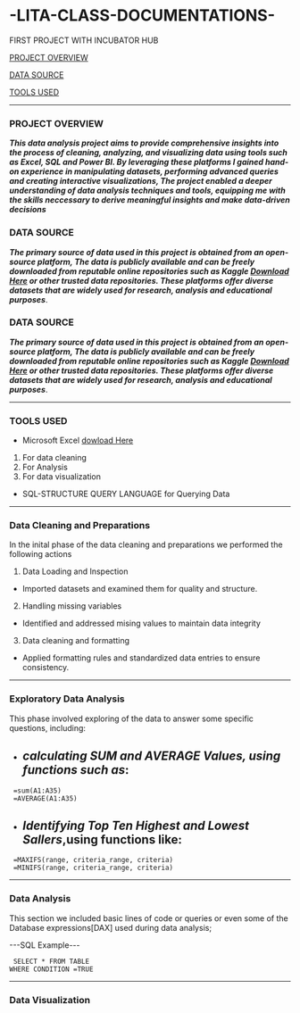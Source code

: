# -LITA-CLASS-DOCUMENTATIONS-
FIRST PROJECT WITH INCUBATOR HUB


[PROJECT OVERVIEW](#project-overview)

 [DATA SOURCE](#data-source)
 
 [TOOLS USED](#tools-used)

 

---
### PROJECT OVERVIEW

 ***This data analysis project aims to provide comprehensive insights into the process of cleaning, analyzing, and visualizing data using tools such as Excel, SQL and Power BI. By leveraging these platforms I gained hand-on experience in manipulating datasets, performing advanced queries and creating interactive  visualizations, The project enabled a deeper understanding of data analysis techniques and tools, equipping me with the skills neccessary to derive meaningful insights and make data-driven decisions***

### DATA SOURCE

 ***The primary source of data used in this project is obtained from an open-source platform, The data is publicly available and can be freely downloaded from reputable online repositories such as Kaggle [Download Here](https://www.kaggle.com) or other trusted data repositories. These platforms offer diverse datasets that are widely used for research, analysis and educational purposes***.

### DATA SOURCE

 ***The primary source of data used in this project is obtained from an open-source platform, The data is publicly available and can be freely downloaded from reputable online repositories such as Kaggle [Download Here](https://www.kaggle.com) or other trusted data repositories. These platforms offer diverse datasets that are widely used for research, analysis and educational purposes***.

---
### TOOLS USED
- Microsoft Excel [dowload Here](https://www.microsoft.com) 
1. For data cleaning
2. For Analysis
3. For data visualization
- SQL-STRUCTURE QUERY LANGUAGE for Querying Data

---
 ### Data Cleaning and Preparations
  In the inital phase of the data cleaning and preparations we performed the following actions
  
1. Data Loading and Inspection
- Imported datasets and examined them for quality and structure.

2. Handling missing variables
- Identified and addressed mising values to maintain data integrity

3. Data cleaning and formatting
- Applied formatting rules and standardized data entries to ensure consistency.    
    
---
  ### Exploratory Data Analysis
  This phase involved exploring of the data to answer some specific questions, including:
  - ## ***calculating SUM and AVERAGE Values, using functions such as***:
```
 =sum(A1:A35)
 =AVERAGE(A1:A35)
```
    
- ## ***Identifying Top Ten Highest and Lowest Sallers***,using functions like:
```
 =MAXIFS(range, criteria_range, criteria)
 =MINIFS(range, criteria_range, criteria)
```

 ---
 ### Data Analysis
 This section we included basic lines of code or queries or even some of the Database expressions[DAX] used during data analysis;
 
 ---SQL Example---
    
 ```
  SELECT * FROM TABLE
 WHERE CONDITION =TRUE
```
    

---

### Data Visualization
